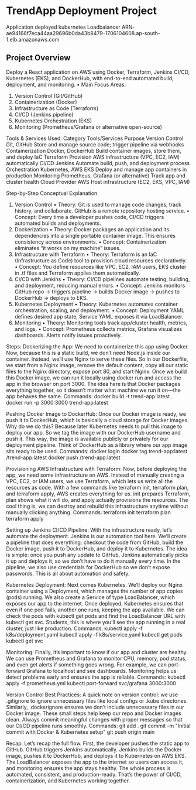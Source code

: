 # TrendApp Deployment Project
Application deployed kubernetes Loadbalancer ARN- ae94166f7eca44aa29696b0da43b8479-1706104608.ap-south-1.elb.amazonaws.com
## **Project Overview**
Deploy a React application on AWS using Docker, Terraform, Jenkins CI/CD, Kubernetes (EKS), and DockerHub, with end-to-end automated build, deployment, and monitoring.
•	Main Focus Areas:
1.	Version Control (Git/GitHub)
2.	Containerization (Docker)
3.	Infrastructure as Code (Terraform)
4.	CI/CD (Jenkins pipeline)
5.	Kubernetes Orchestration (EKS)
6.	Monitoring (Prometheus/Grafana or alternative open-source)

Tools & Services Used:
Category	Tools/Services	Purpose
Version Control	Git, GitHub	Store and manage source code; trigger pipeline via webhooks
Containerization	Docker, DockerHub	Build container images, store them, and deploy
IaC	Terraform	Provision AWS infrastructure (VPC, EC2, IAM) automatically
CI/CD	Jenkins	Automate build, push, and deployment process
Orchestration	Kubernetes, AWS EKS	Deploy and manage app containers in production
Monitoring	Prometheus, Grafana (or alternative)	Track app and cluster health
Cloud Provider	AWS	Host infrastructure (EC2, EKS, VPC, IAM)

Step-by-Step Conceptual Explanation
1. Version Control
•	Theory: Git is used to manage code changes, track history, and collaborate. GitHub is a remote repository hosting service.
•	Concept: Every time a developer pushes code, CI/CD triggers automated builds and deployments.
2. Dockerization
•	Theory: Docker packages an application and its dependencies into a single portable container image. This ensures consistency across environments.
•	Concept: Containerization eliminates “it works on my machine” issues.
3. Infrastructure with Terraform
•	Theory: Terraform is an IaC (Infrastructure as Code) tool to provision cloud resources declaratively.
•	Concept: You define resources like VPC, EC2, IAM users, EKS cluster in .tf files and Terraform applies them automatically.
4. CI/CD with Jenkins
•	Theory: CI/CD pipelines automate testing, building, and deployment, reducing manual errors.
•	Concept: Jenkins monitors GitHub repo → triggers pipeline → builds Docker image → pushes to DockerHub → deploys to EKS.
5. Kubernetes Deployment
•	Theory: Kubernetes automates container orchestration, scaling, and deployment.
•	Concept: Deployment YAML defines desired app state, Service YAML exposes it via LoadBalancer.
6. Monitoring
•	Theory: Monitoring tools track app/cluster health, metrics, and logs.
•	Concept: Prometheus collects metrics, Grafana visualizes dashboards. Alerts notify issues proactively.

Steps:
Dockerizing the App: We need to containerize this app using Docker. Now, because this is a static build, we don’t need Node.js inside our container. Instead, we’ll use Nginx to serve these files. So in our Dockerfile, we start from a Nginx image, remove the default content, copy all our static files to the Nginx directory, expose port 80, and start Nginx. Once we build this Docker image, we can run it locally using docker run and access the app in the browser on port 3000. The idea here is that Docker packages everything together, so it doesn’t matter what machine we run it on—the app behaves the same.
Commands:
docker build -t trend-app:latest .
docker run -p 3000:3000 trend-app:latest

Pushing Docker Image to DockerHub: Once our Docker image is ready, we push it to DockerHub, which is basically a cloud storage for Docker images. Why do we do this? Because later Kubernetes needs to pull this image to deploy our app. So we tag the image with our DockerHub username and push it. This way, the image is available publicly or privately for our deployment pipeline. Think of DockerHub as a library where our app image sits ready to be used.
Commands:
docker login
docker tag trend-app:latest <dockerhub-username>/trend-app:latest
docker push <dockerhub-username>/trend-app:latest

Provisioning AWS Infrastructure with Terraform: Now, before deploying the app, we need some infrastructure on AWS. Instead of manually creating a VPC, EC2, or IAM users, we use Terraform, which lets us write all the resources as code. With a few commands like terraform init, terraform plan, and terraform apply, AWS creates everything for us. init prepares Terraform, plan shows what it will do, and apply actually provisions the resources. The cool thing is, we can destroy and rebuild this infrastructure anytime without manually clicking anything.
Commands:
terraform init
terraform plan
terraform apply

Setting up Jenkins CI/CD Pipeline: With the infrastructure ready, let’s automate the deployment. Jenkins is our automation tool here. We’ll create a pipeline that does everything: checkout the code from GitHub, build the Docker image, push it to DockerHub, and deploy it to Kubernetes. The idea is simple: once you push any update to GitHub, Jenkins automatically picks it up and deploys it, so we don’t have to do it manually every time. In the pipeline, we also use credentials for DockerHub so we don’t expose passwords. This is all about automation and safety.

Kubernetes Deployment: Next comes Kubernetes. We’ll deploy our Nginx container using a Deployment, which manages the number of app copies (pods) running. We also create a Service of type LoadBalancer, which exposes our app to the internet. Once deployed, Kubernetes ensures that even if one pod fails, another one runs, keeping the app available. We can check the pods with kubectl get pods and find the LoadBalancer URL with kubectl get svc. Students, this is where you’ll see the app running in a real cluster, just like production.
Commands:
kubectl apply -f k8s/deployment.yaml
kubectl apply -f k8s/service.yaml
kubectl get pods
kubectl get svc

Monitoring: Finally, it’s important to know if our app and cluster are healthy. We can use Prometheus and Grafana to monitor CPU, memory, pod status, and even get alerts if something goes wrong. For example, we can port-forward Grafana to localhost and see dashboards. Monitoring helps us detect problems early and ensures the app is reliable.
Commands:
kubectl apply -f prometheus.yml
kubectl port-forward svc/grafana 3000:3000

Version Control Best Practices: A quick note on version control: we use .gitignore to ignore unnecessary files like local configs or .kube directories. Similarly, .dockerignore ensures we don’t include unnecessary files in our Docker image. These small steps help keep our repo and Docker images clean. Always commit meaningful changes with proper messages so that our CI/CD pipeline runs smoothly.
Commands:
git add .
git commit -m "Initial commit with Docker & Kubernetes setup"
git push origin main

Recap:
Let’s recap the full flow. First, the developer pushes the static app to GitHub. GitHub triggers Jenkins automatically. Jenkins builds the Docker image, pushes it to DockerHub, and deploys it to Kubernetes on AWS EKS. The LoadBalancer exposes the app to the internet so users can access it, and monitoring ensures the app stays healthy. The whole process is automated, consistent, and production-ready. That’s the power of CI/CD, containerization, and Kubernetes working together.
